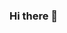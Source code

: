 ### Hi there 👋

<!--
**xlbrosxl/xlbrosxl** is a ✨ _special_ ✨ repository because its `README.md` (this file) appears on your GitHub profile.
d
Here are some ideas to get you started:

- 🔭 I’m currently working on ...
- 🌱 I’m currently learning ...
- 👯 I’m looking to collaborate on ...
- 🤔 I’m looking for help with ...
- 💬 Ask me about ...
- 📫 How to reach me: ...
- 😄 Pronouns: ...
- ⚡ Fun fact: ...
-->
